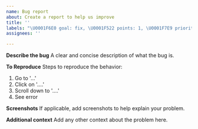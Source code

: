 ```yaml
---
name: Bug report
about: Create a report to help us improve
title: ''
labels: "\U0001F6E0️ goal: fix, \U0001F522 points: 1, \U0001F7E9 priority: low"
assignees: ''

---
```


**Describe the bug**
A clear and concise description of what the bug is.

**To Reproduce**
Steps to reproduce the behavior:
1. Go to '...'
2. Click on '....'
3. Scroll down to '....'
4. See error

**Screenshots**
If applicable, add screenshots to help explain your problem.

**Additional context**
Add any other context about the problem here.
